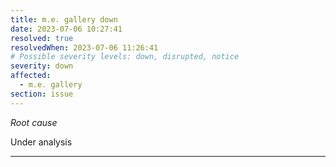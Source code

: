 ```yaml
---
title: m.e. gallery down
date: 2023-07-06 10:27:41
resolved: true
resolvedWhen: 2023-07-06 11:26:41
# Possible severity levels: down, disrupted, notice
severity: down
affected:
  - m.e. gallery
section: issue
---
```


*Root cause*

Under analysis

---


